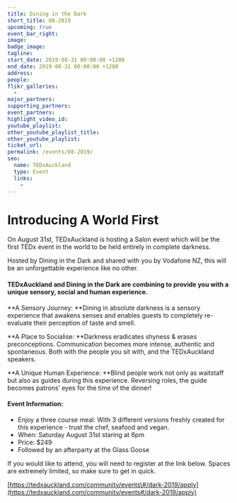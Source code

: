 ```yaml
---
title: Dining in the Dark
short_title: 08-2019
upcoming: true
event_bar_right:
image:
badge_image:
tagline:
start_date: 2019-08-31 00:00:00 +1200
end_date: 2019-08-31 00:00:00 +1200
address:
people:
flikr_galleries:
  -
major_partners:
supporting_partners:
event_partners:
highlight_video_id:
youtube_playlist:
other_youtube_playlist_title:
other_youtube_playlist:
ticket_url:
permalink: /events/08-2019/
seo:
  name: TEDxAuckland
  type: Event
  links:
    -
---
```


# Introducing A World First

On August 31st, TEDxAuckland is hosting a Salon event which will be the first TEDx event in the world to be held entirely in complete darkness.

Hosted by Dining in the Dark and shared with you by Vodafone NZ, this will be an unforgettable experience like no other.

#### TEDxAuckland and Dining in the Dark are combining to provide you with a unique sensory, social and human experience.

**A Sensory Journey:&nbsp;**Dining in absolute darkness is a sensory experience that awakens senses and enables guests to completely re-evaluate their perception of taste and smell.

**A Place to Socialise:&nbsp;**Darkness eradicates shyness & erases preconceptions. Communication becomes more intense, authentic and spontaneous. Both with the people you sit with, and the TEDxAuckland speakers.

**A Unique Human Experience:&nbsp;**Blind people work not only as waitstaff but also as guides during this experience. Reversing roles, the guide becomes patrons’ eyes for the time of the dinner\!

#### Event Information:

* Enjoy a three course meal: With 3 different versions freshly created for this experience - trust the chef, seafood and vegan.
* When: Saturday August 31st staring at 6pm
* Price: $249
* Followed by an afterparty at the Glass Goose

If you would like to attend, you will need to register at the link below. Spaces are extremely limited, so make sure to get in quick.&nbsp;

[https://tedxauckland.com/community/events\#/dark-2019/apply](https://tedxauckland.com/community/events#/dark-2019/apply)